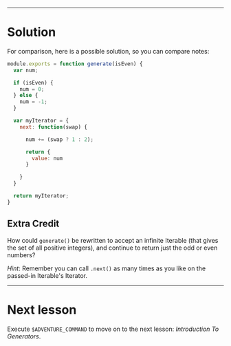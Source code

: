 ----

# Solution

For comparison, here is a possible solution, so you can compare notes:

```js
module.exports = function generate(isEven) {
  var num;

  if (isEven) {
    num = 0;
  } else {
    num = -1;
  }

  var myIterator = {
    next: function(swap) {

      num += (swap ? 1 : 2);

      return {
        value: num
      }

    }
  }

  return myIterator;
}
```

## Extra Credit

How could `generate()` be rewritten to accept an infinite Iterable (that gives
the set of all positive integers), and continue to return just the odd or even
numbers?

*Hint*: Remember you can call `.next()` as many times as you like on the
passed-in Iterable's Iterator.

----

# Next lesson

Execute `$ADVENTURE_COMMAND` to move on to the next lesson: _Introduction To
Generators_.
